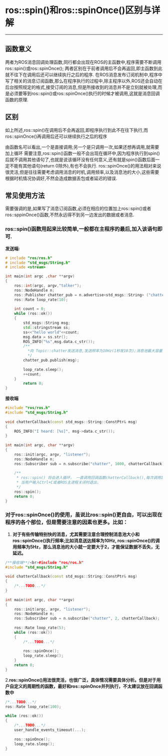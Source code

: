 # ros::spin()和ros::spinOnce()区别与详解

---
## 函数意义
两者为ROS消息回调处理函数,同行都会出现在ROS的主函数中,程序需要不断调用ros::spin()或ros::spinOnce();
两者区别在于前者调用后不会再返回,即主函数到此就不往下在调用后还可以继续执行之后的程序.
在ROS消息发布订阅机制中,程序中写了相关的消息订阅函数,那么在程序执行的过程中,除主程序以外,ROS还会自动在后台按照规定的格式,接受订阅的消息,但是所接收到的消息并不是立刻就被处理,而是必须要等到ros::spin()或ros::spinOnce()执行的时候才被调用,这就是消息回调函数的原理.
## 区别
如上所述,ros::spin()在调用后不会再返回,即程序执行到此不在往下执行,而ros::spinOnce()再调用后还可以继续执行之后的程序

由函数名可以看出,一个是直接调用;另一个是只调用一次,如果还想再调用,就需要加上循环
需要注意,ros::spin()函数一般不会出现在循环中,因为程序执行到spin()后就不调用其他语句了,也就是说该循环没有任何意义,还有就是spin()函数后面一定不能有其他语句(return 0除外),有也不会执行. ros::spinOnce()的用法相对来说很灵活,但是往往需要考虑调用消息的时机,调用频率,以及消息池的大小,这些需要根据时机情况协调好,不然会造成数据丢包或者延迟的错误.

## 常见使用方法
需要强调的是,如果写了消息订阅函数,必须在相应的位置加上ros::spin()或者ros::sppinOnce()函数,不然永远得不到另一边发出的数据或者消息.

### **ros::spin()函数用起来比较简单,一般都在主程序的最后,加入该语句即可.**
**发送端:**
```C++
# include "ros/ros.h"
# include "std_msgs/String.h"
# include <stream>

int main(int argc ,char **argv)
{
    ros::int(argc, argv,"talker");
    ros::NodeHandle n;
    ros::Publisher chatter_pub = n.advertise<std_msgs::String> ("chatter",100);
    ros::Rate loop_rate(10);
    
    int count = 0;
    while (ros::ok())
    {
        std_msgs::String msg;
        std::stringstream ss;
        ss<<"hello world"<<count;
        msg.data = ss.str();
        ROS_INFO("%s",msg.data.c_str());
        /**
          *向 Topic::chatter发送消息,发送频率为10Hz(1秒发10次);消息池最大容量1000.
          */
        chatter_pub.publish(msg);
        
        loop_rate.sleep();
        ++count;
    }
        return 0;
}
```

**接收端**
```C++
#include "ros/ros.h"
#include "std_msgs/String.h"
 
void chatterCallback(const std_msgs::String::ConstPtr& msg)
{
    ROS_INFO("I heard: [%s]", msg->data.c_str());
}
 
int main(int argc, char **argv)
{
    ros::init(argc, argv, "listener");
    ros::NodeHandle n;
    ros::Subscriber sub = n.subscribe("chatter", 1000, chatterCallback);
 
    /**
     * ros::spin() 将会进入循环， 一直调用回调函数chatterCallback(),每次调用1000个数据。
     * 当用户输入Ctrl+C或者ROS主进程关闭时退出，
     */
    ros::spin();
    return 0;
}
```

### **对于ros::spinOnce()的使用，虽说比ros::spin()更自由，可以出现在程序的各个部位，但是需要注意的因素也更多。比如：**

 1. **对于有些传输特别快的消息，尤其需要注意合理控制消息池大小和ros::spinOnce()执行频率;比如消息送达频率为10Hz, ros::spinOnce()的调用频率为5Hz，那么消息池的大小就一定要大于2，才能保证数据不丢失，无延迟。**
 
```C++
/**接收端**/<br>#include "ros/ros.h"
#include "std_msgs/String.h"
  
void chatterCallback(const std_msgs::String::ConstPtr& msg)
{
    /*...TODO...*/ 
}
  
int main(int argc, char **argv)
{
    ros::init(argc, argv, "listener");
    ros::NodeHandle n;
    ros::Subscriber sub = n.subscribe("chatter", 2, chatterCallback);
  
    ros::Rate loop_rate(5);
    while (ros::ok())
    {
        /*...TODO...*/ 
 
        ros::spinOnce();
        loop_rate.sleep();
    }
    return 0;
}
```

2.**ros::spinOnce()用法很灵活，也很广泛，具体情况需要具体分析。但是对于用户自定义的周期性的函数，最好和ros::spinOnce并列执行，不太建议放在回调函数中**
```C++
/*...TODO...*/
ros::Rate loop_rate(100);
  
while (ros::ok())
{
    /*...TODO...*/
    user_handle_events_timeout(...);
 
    ros::spinOnce();                 
    loop_rate.sleep();
}

```